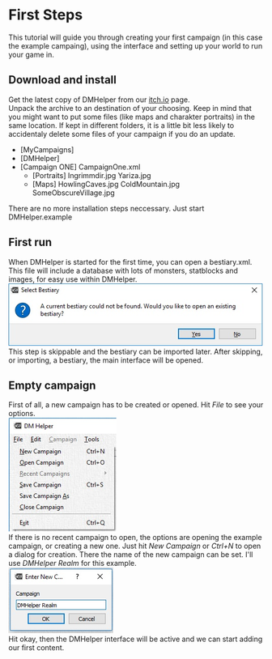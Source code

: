 # First Steps
This tutorial will guide you through creating your first campaign (in this case the example campaing), using the interface and setting up your world to run your game in.

## Download and install
Get the latest copy of DMHelper from our [itch.io](https://dm-helper.itch.io/dm-helper) page.<br />
Unpack the archive to an destination of your choosing. Keep in mind that you might want to put some files (like maps and charakter portraits) in the same location. If kept in different folders, it is a little bit less likely to accidentaly delete some files of your campaign if you do an update.<br />
* [MyCampaigns]
 * [DMHelper]
 * [Campaign ONE]
      CampaignOne.xml
   * [Portraits]
       Ingrimmdir.jpg
       Yariza.jpg
   * [Maps]
      HowlingCaves.jpg
      ColdMountain.jpg
      SomeObscureVillage.jpg

There are no more installation steps neccessary. Just start DMHelper.example

## First run
When DMHelper is started for the first time, you can open a bestiary.xml. This file will include a database with lots of monsters, statblocks and images, for easy use within DMHelper.  
![Select bestiary dialog](Images/bestiary.jpg)  
This step is skippable and the bestiary can be imported later.
After skipping, or importing, a bestiary, the main interface will be opened.

## Empty campaign
First of all, a new campaign has to be created or opened. Hit _File_ to see your options.  
![Interface](Images/interface_01.jpg)  
If there is no recent campaign to open, the options are opening the example campaign, or creating a new one.  Just hit _New Campaign_ or _Ctrl+N_ to open a dialog for creation. There the name of the new campaign can be set. I'll use _DMHelper Realm_ for this example.  
![Create new campaign](Images/interface_02.jpg)  
Hit okay, then the DMHelper interface will be active and we can start adding our first content.
